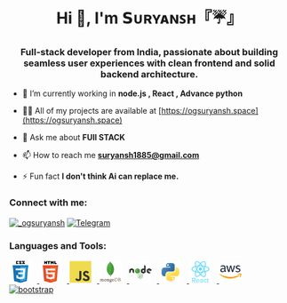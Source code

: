 <h1 align="center">Hi 👋, I'm 𝗦ᴜʀʏᴀɴꜱʜ『☔️』</h1>
<h3 align="center">Full-stack developer from India, passionate about building seamless user experiences with clean frontend and solid backend architecture.</h3>

- 🌱 I’m currently working in **node.js , React , Advance python**

- 👨‍💻 All of my projects are available at [https://ogsuryansh.space](https://ogsuryansh.space)

- 💬 Ask me about **FUll STACK**

- 📫 How to reach me **suryansh1885@gmail.com**

- ⚡ Fun fact **I don't think Ai can replace me.**

<h3 align="left">Connect with me:</h3>
<p align="left">
<a href="https://instagram.com/_ogsuryansh" target="blank"><img align="center" src="https://raw.githubusercontent.com/rahuldkjain/github-profile-readme-generator/master/src/images/icons/Social/instagram.svg" alt="_ogsuryansh" height="30" width="40" /></a>
<a href="https://t.me/og_suryansh" target="_blank">
  <img align="center" src="https://img.icons8.com/color/48/telegram-app--v1.png" alt="Telegram" height="30" width="30"/>
</a>


</a>

</p>

<h3 align="left">Languages and Tools:</h3>
<p align="left">
  
  <a href="https://www.w3schools.com/css/" target="_blank" rel="noreferrer">
    <img src="https://raw.githubusercontent.com/devicons/devicon/master/icons/css3/css3-original-wordmark.svg" alt="css3" width="40" height="40" style="margin-right: 10px;"/>
  </a>
  <a href="https://www.w3.org/html/" target="_blank" rel="noreferrer">
    <img src="https://raw.githubusercontent.com/devicons/devicon/master/icons/html5/html5-original-wordmark.svg" alt="html5" width="40" height="40" style="margin-right: 10px;"/>
  </a>
  <a href="https://developer.mozilla.org/en-US/docs/Web/JavaScript" target="_blank" rel="noreferrer">
    <img src="https://raw.githubusercontent.com/devicons/devicon/master/icons/javascript/javascript-original.svg" alt="javascript" width="40" height="40" style="margin-right: 10px;"/>
  </a>
  <a href="https://www.mongodb.com/" target="_blank" rel="noreferrer">
    <img src="https://raw.githubusercontent.com/devicons/devicon/master/icons/mongodb/mongodb-original-wordmark.svg" alt="mongodb" width="40" height="40" style="margin-right: 10px;"/>
  </a>
  <a href="https://nodejs.org" target="_blank" rel="noreferrer">
    <img src="https://raw.githubusercontent.com/devicons/devicon/master/icons/nodejs/nodejs-original-wordmark.svg" alt="nodejs" width="40" height="40" style="margin-right: 10px;"/>
  </a>
  <a href="https://www.python.org" target="_blank" rel="noreferrer">
    <img src="https://raw.githubusercontent.com/devicons/devicon/master/icons/python/python-original.svg" alt="python" width="40" height="40" style="margin-right: 10px;"/>
  </a>
  <a href="https://reactjs.org/" target="_blank" rel="noreferrer">
    <img src="https://raw.githubusercontent.com/devicons/devicon/master/icons/react/react-original-wordmark.svg" alt="react" width="40" height="40" style="margin-right: 10px;"/>
  </a>
  <a href="https://aws.amazon.com" target="_blank" rel="noreferrer">
    <img src="https://raw.githubusercontent.com/devicons/devicon/master/icons/amazonwebservices/amazonwebservices-original-wordmark.svg" alt="aws" width="40" height="40" style="margin-right: 10px;"/>
  </a>
  <a href="https://getbootstrap.com" target="_blank" rel="noreferrer">
    <img src="https://img.icons8.com/color/48/bootstrap.png" alt="bootstrap" width="40" height="40" style="margin-right: 10px;"/>
  </a>
</p>

